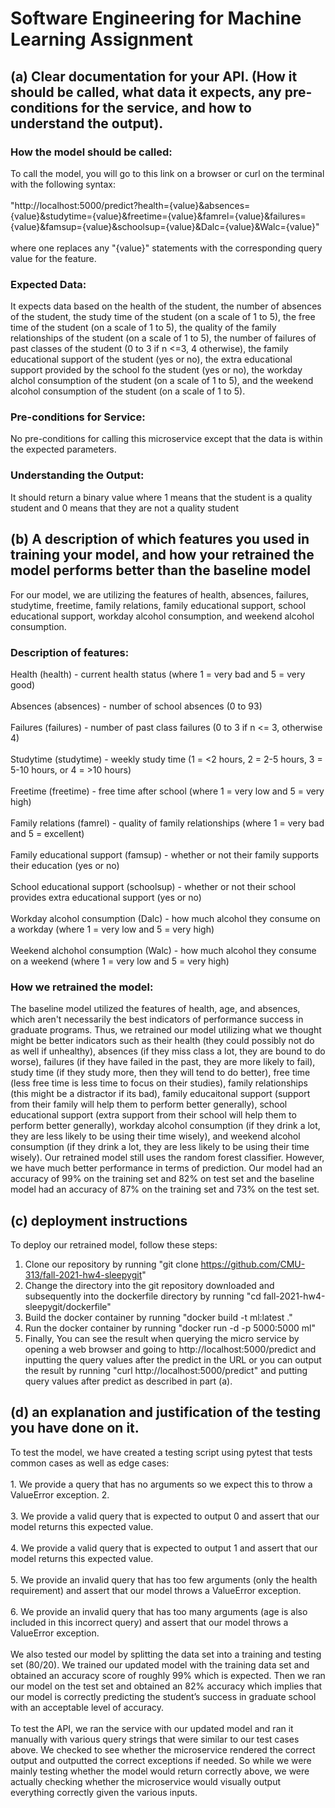 # Software Engineering for Machine Learning Assignment

<h2>(a) Clear documentation for your API. (How it should be called, what data it expects, any pre-conditions for the service, and how to understand the output).</h2>

<h3>How the model should be called: </h3>
To call the model, you will go to this link on a browser or curl on the terminal with the following syntax: 
<br></br>
"http://localhost:5000/predict?health={value}&absences={value}&studytime={value}&freetime={value}&famrel={value}&failures={value}&famsup={value}&schoolsup={value}&Dalc={value}&Walc={value}"
<br></br>
where one replaces any "{value}" statements with the corresponding query value for the feature.

<h3>Expected Data:</h3>
It expects data based on the health of the student, the number of absences of the student, the study time of the student (on a scale of 1 to 5), the free time of the student (on a scale of 1 to 5), the quality of the family relationships of the student (on a scale of 1 to 5), the number of failures of past classes of the student (0 to 3 if n <=3, 4 otherwise), the family educational support of the student (yes or no), the extra educational support provided by the school fo the student (yes or no), the workday alchol consumption of the student (on a scale of 1 to 5), and the weekend alcohol consumption of the student (on a scale of 1 to 5). 

<h3>Pre-conditions for Service:</h3>
No pre-conditions for calling this microservice except that the data is within the expected parameters.

<h3>Understanding the Output:</h3>
It should return a binary value where 1 means that the student is a quality student and 0 means that they are not a quality student

<h2>(b) A description of which features you used in training your model, and how your retrained the model performs better than the baseline model</h2>

For our model, we are utilizing the features of health, absences, failures, studytime, freetime, family relations, family educational support, school educational support, workday alcohol consumption, and weekend alcohol consumption. 
<h3>Description of features:</h3>
Health (health) - current health status (where 1 = very bad and 5 = very good)
<br></br>
Absences (absences) - number of school absences (0 to 93)
<br></br>
Failures (failures) - number of past class failures (0 to 3 if n <= 3, otherwise 4)
<br></br>
Studytime (studytime) - weekly study time (1 = <2 hours, 2 = 2-5 hours, 3 = 5-10 hours, or 4 = >10 hours)
<br></br>
Freetime (freetime) - free time after school (where 1 = very low and 5 = very high)
<br></br>
Family relations (famrel) - quality of family relationships (where 1 = very bad and 5 = excellent)
<br></br>
Family educational support (famsup) - whether or not their family supports their education (yes or no)
<br></br>
School educational support (schoolsup) - whether or not their school provides extra educational support (yes or no)
<br></br>
Workday alcohol consumption (Dalc) - how much alcohol they consume on a workday (where 1 = very low and 5 = very high)
<br></br>
Weekend alchohol consumption (Walc) - how much alcohol they consume on a weekend (where 1 = very low and 5 = very high)

<h3>How we retrained the model:</h3>
The baseline model utilized the features of health, age, and absences, which aren't necessarily the best indicators of performance success in graduate programs. Thus, we retrained our model utilizing what we thought might be better indicators such as their health (they could possibly not do as well if unhealthy), absences (if they miss class a lot, they are bound to do worse), failures (if they have failed in the past, they are more likely to fail), study time (if they study more, then they will tend to do better), free time (less free time is less time to focus on their studies), family relationships (this might be a distractor if its bad), family educaitonal support (support from their family will help them to perform better generally), school educational support (extra support from their school will help them to perform better generally), workday alcohol consumption (if they drink a lot, they are less likely to be using their time wisely), and weekend alcohol consumption (if they drink a lot, they are less likely to be using their time wisely). Our retrained model still uses the random forest classifier. However, we have much better performance in terms of prediction. Our model had an accuracy of 99% on the training set and 82% on test set and the baseline model had an accuracy of 87% on the training set and 73% on the test set. 

<h2>(c) deployment instructions </h2>

To deploy our retrained model, follow these steps:
1. Clone our repository by running "git clone https://github.com/CMU-313/fall-2021-hw4-sleepygit"
2. Change the directory into the git repository downloaded and subsequently into the dockerfile directory by running "cd fall-2021-hw4-sleepygit/dockerfile"
3. Build the docker container by running "docker build -t ml:latest ."
4. Run the docker container by running "docker run -d -p 5000:5000 ml"
5. Finally, You can see the result when querying the micro service by opening a web browser and going to http://localhost:5000/predict and inputting the query values after the predict in the URL or you can output the result by running "curl http://localhost:5000/predict" and putting query values after predict as described in part (a). 

<h2>(d) an explanation and justification of the testing you have done on it.</h2>
To test the model, we have created a testing script using pytest that tests common cases as well as edge cases:
<br></br>
1. We provide a query that has no arguments so we expect this to throw a ValueError exception. 
2. <br></br>
3. We provide a valid query that is expected to output 0 and assert that our model returns this expected value.
<br></br>
4. We provide a valid query that is expected to output 1 and assert that our model returns this expected value. 
<br></br>
5. We provide an invalid query that has too few arguments (only the health requirement) and assert that our model throws a ValueError exception. 
<br></br>
6. We provide an invalid query that has too many arguments (age is also included in this incorrect query) and assert that our model throws a ValueError exception.
<br></br>
We also tested our model by splitting the data set into a training and testing set (80/20). We trained our updated model with the training data set and obtained an accuracy score of roughly 99% which is expected. Then we ran our model on the test set and obtained an 82% accuracy which implies that our model is correctly predicting the student’s success in graduate school with an acceptable level of accuracy.
<br></br>
To test the API, we ran the service with our updated model and ran it manually with various query strings that were similar to our test cases above. We checked to see whether the microservice rendered the correct output and outputted the correct exceptions if needed. So while we were mainly testing whether the model would return correctly above, we were actually checking whether the microservice would visually output everything correctly given the various inputs. 
